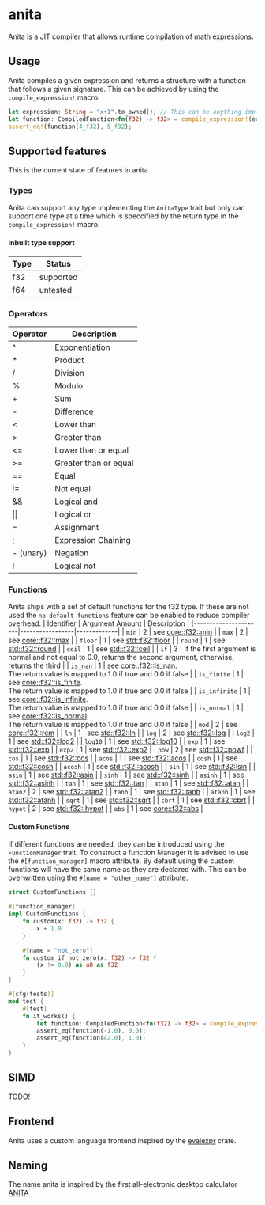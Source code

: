 # anita
Anita is a JIT compiler that allows runtime compilation of math expressions.

## Usage
Anita compiles a given expression and returns a structure with a function that follows a given signature. This can be achieved by using the `compile_expression!` macro.
```rust
let expression: String = "x+1".to_owned(); // This can be anything implementing AsRef<str>
let function: CompiledFunction<fn(f32) -> f32> = compile_expression!(expression, (x) -> f32);
assert_eq!(function(4_f32), 5_f32);
```

## Supported features
This is the current state of features in anita
### Types
Anita can support any type implementing the `AnitaType` trait but only can support one type at a time which is speccified by the return type in the `compile_expression!` macro.
#### Inbuilt type support
| Type | Status    |
|------|-----------|
| f32  | supported |
| f64  | untested  |

### Operators

| Operator | Description |
|----------|-------------|
| ^   | Exponentiation |
| *   | Product |
| /   | Division |
| %   | Modulo |
| +   | Sum |
| -   | Difference |
| <   | Lower than |
| \>  | Greater than |
| <=  | Lower than or equal |
| \>= | Greater than or equal |
| ==  | Equal |
| !=  | Not equal |
| &&  | Logical and |
| &#124;&#124; | Logical or |
| =   | Assignment |
| ;   | Expression Chaining |
| - (unary) | Negation |
| !   | Logical not |

### Functions
Anita ships with a set of default functions for the f32 type. If these are not used the `no-default-functions` feature can be enabled to reduce compiler overhead.
| Identifier           | Argument Amount | Description |
|----------------------|-----------------|-------------|
| `min`                | 2               | see [core::f32::min](https://doc.rust-lang.org/stable/core/primitive.f32.html#method.min) |
| `max`                | 2               | see [core::f32::max](https://doc.rust-lang.org/stable/core/primitive.f32.html#method.max) |
| `floor`              | 1               | see [std::f32::floor](https://doc.rust-lang.org/stable/std/primitive.f32.html#method.floor) |
| `round`              | 1               | see [std::f32::round](https://doc.rust-lang.org/stable/std/primitive.f32.html#method.round) |
| `ceil`               | 1               | see [std::f32::ceil](https://doc.rust-lang.org/stable/std/primitive.f32.html#method.ceil) |
| `if`                 | 3               | If the first argument is normal and not equal to 0.0, returns the second argument, otherwise, returns the third  |
| `is_nan`             | 1               | see [core::f32::is_nan](https://doc.rust-lang.org/stable/core/primitive.f32.html#method.is_nan).<br> The return value is mapped to 1.0 if true and 0.0 if false |
| `is_finite`          | 1               | see [core::f32::is_finite](https://doc.rust-lang.org/stable/core/primitive.f32.html#method.is_finite).<br> The return value is mapped to 1.0 if true and 0.0 if false |
| `is_infinite`        | 1               | see [core::f32::is_infinite](https://doc.rust-lang.org/stable/core/primitive.f32.html#method.is_infinite).<br> The return value is mapped to 1.0 if true and 0.0 if false |
| `is_normal`          | 1               | see [core::f32::is_normal](https://doc.rust-lang.org/stable/core/primitive.f32.html#method.is_normal).<br> The return value is mapped to 1.0 if true and 0.0 if false |
| `mod`                | 2               | see [core::f32::rem](https://doc.rust-lang.org/stable/core/primitive.f32.html#method.rem) |
| `ln`                 | 1               | see [std::f32::ln](https://doc.rust-lang.org/stable/std/primitive.f32.html#method.ln) |
| `log`                | 2               | see [std::f32::log](https://doc.rust-lang.org/stable/std/primitive.f32.html#method.log) |
| `log2`               | 1               | see [std::f32::log2](https://doc.rust-lang.org/stable/std/primitive.f32.html#method.log2) |
| `log10`              | 1               | see [std::f32::log10](https://doc.rust-lang.org/stable/std/primitive.f32.html#method.log10) |
| `exp`                | 1               | see [std::f32::exp](https://doc.rust-lang.org/stable/std/primitive.f32.html#method.exp) |
| `exp2`               | 1               | see [std::f32::exp2](https://doc.rust-lang.org/stable/std/primitive.f32.html#method.exp2) |
| `pow`                | 2               | see [std::f32::powf](https://doc.rust-lang.org/stable/std/primitive.f32.html#method.powf) |
| `cos`                | 1               | see [std::f32::cos](https://doc.rust-lang.org/stable/std/primitive.f32.html#method.cos) |
| `acos`               | 1               | see [std::f32::acos](https://doc.rust-lang.org/stable/std/primitive.f32.html#method.acos) |
| `cosh`               | 1               | see [std::f32::cosh](https://doc.rust-lang.org/stable/std/primitive.f32.html#method.cosh) |
| `acosh`              | 1               | see [std::f32::acosh](https://doc.rust-lang.org/stable/std/primitive.f32.html#method.acosh) |
| `sin`                | 1               | see [std::f32::sin](https://doc.rust-lang.org/stable/std/primitive.f32.html#method.sin) |
| `asin`               | 1               | see [std::f32::asin](https://doc.rust-lang.org/stable/std/primitive.f32.html#method.asin) |
| `sinh`               | 1               | see [std::f32::sinh](https://doc.rust-lang.org/stable/std/primitive.f32.html#method.sinh) |
| `asinh`              | 1               | see [std::f32::asinh](https://doc.rust-lang.org/stable/std/primitive.f32.html#method.asinh) |
| `tan`                | 1               | see [std::f32::tan](https://doc.rust-lang.org/stable/std/primitive.f32.html#method.tan) |
| `atan`               | 1               | see [std::f32::atan](https://doc.rust-lang.org/stable/std/primitive.f32.html#method.atan) |
| `atan2`              | 2               | see [std::f32::atan2](https://doc.rust-lang.org/stable/std/primitive.f32.html#method.atan2) |
| `tanh`               | 1               | see [std::f32::tanh](https://doc.rust-lang.org/stable/std/primitive.f32.html#method.tanh) |
| `atanh`              | 1               | see [std::f32::atanh](https://doc.rust-lang.org/stable/std/primitive.f32.html#method.atanh) |
| `sqrt`               | 1               | see [std::f32::sqrt](https://doc.rust-lang.org/stable/std/primitive.f32.html#method.sqrt) |
| `cbrt`               | 1               | see [std::f32::cbrt](https://doc.rust-lang.org/stable/std/primitive.f32.html#method.cbrt) |
| `hypot`              | 2               | see [std::f32::hypot](https://doc.rust-lang.org/stable/std/primitive.f32.html#method.hypot) |
| `abs`                | 1               | see [core::f32::abs](https://doc.rust-lang.org/stable/core/primitive.f32.html#method.abs) |

#### Custom Functions
If different functions are needed, they can be introduced using the `FunctionManager` trait.
To construct a function Manager it is advised to use the `#[function_manager]` macro attribute. 
By default using the custom functions will have the same name as they are declared with. This can be overwritten using the `#[name = "other_name"]` attribute.
```rust
struct CustomFunctions {}

#[function_manager]
impl CustomFunctions {
    fn custom(x: f32) -> f32 {
        x + 1.0
    }

    #[name = "not_zero"]
    fn custom_if_not_zero(x: f32) -> f32 {
        (x != 0.0) as u8 as f32
    }
}

#[cfg(tests)]
mod test {
    #[test]
    fn it_works() {
        let function: CompiledFunction<fn(f32) -> f32> = compile_expression!("not_zero(custom(x))", (x) -> f32);
        assert_eq(function(-1.0), 0.0);
        assert_eq(function(42.0), 1.0);
    }
}
```

## SIMD
TODO!

## Frontend
Anita uses a custom language frontend inspired by the [evalexpr](https://crates.io/crates/evalexpr) crate.

## Naming
The name anita is inspired by the first all-electronic desktop calculator [ANITA](<https://en.wikipedia.org/wiki/Sumlock_ANITA_calculator>)
